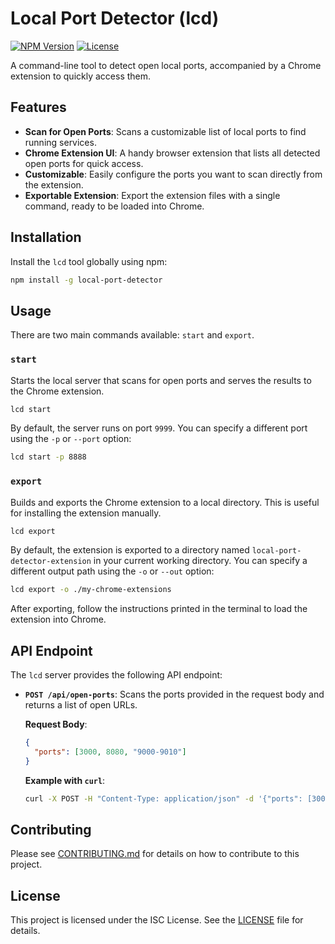 # Local Port Detector (lcd)

[![NPM Version](https://img.shields.io/npm/v/local-port-detector.svg)](https://www.npmjs.com/package/local-port-detector)
[![License](https://img.shields.io/npm/l/local-port-detector.svg)](https://github.com/your-username/local-port-detector/blob/main/LICENSE)

A command-line tool to detect open local ports, accompanied by a Chrome extension to quickly access them.

## Features

- **Scan for Open Ports**: Scans a customizable list of local ports to find running services.
- **Chrome Extension UI**: A handy browser extension that lists all detected open ports for quick access.
- **Customizable**: Easily configure the ports you want to scan directly from the extension.
- **Exportable Extension**: Export the extension files with a single command, ready to be loaded into Chrome.

## Installation

Install the `lcd` tool globally using npm:

```bash
npm install -g local-port-detector
```

## Usage

There are two main commands available: `start` and `export`.

### `start`

Starts the local server that scans for open ports and serves the results to the Chrome extension.

```bash
lcd start
```

By default, the server runs on port `9999`. You can specify a different port using the `-p` or `--port` option:

```bash
lcd start -p 8888
```

### `export`

Builds and exports the Chrome extension to a local directory. This is useful for installing the extension manually.

```bash
lcd export
```

By default, the extension is exported to a directory named `local-port-detector-extension` in your current working directory. You can specify a different output path using the `-o` or `--out` option:

```bash
lcd export -o ./my-chrome-extensions
```

After exporting, follow the instructions printed in the terminal to load the extension into Chrome.

## API Endpoint

The `lcd` server provides the following API endpoint:

- **`POST /api/open-ports`**: Scans the ports provided in the request body and returns a list of open URLs.

  **Request Body**:
  ```json
  {
    "ports": [3000, 8080, "9000-9010"]
  }
  ```

  **Example with `curl`**:
  ```bash
  curl -X POST -H "Content-Type: application/json" -d '{"ports": [3000, 8080]}' http://localhost:9999/api/open-ports
  ```

## Contributing

Please see [CONTRIBUTING.md](CONTRIBUTING.md) for details on how to contribute to this project.

## License

This project is licensed under the ISC License. See the [LICENSE](LICENSE) file for details.
